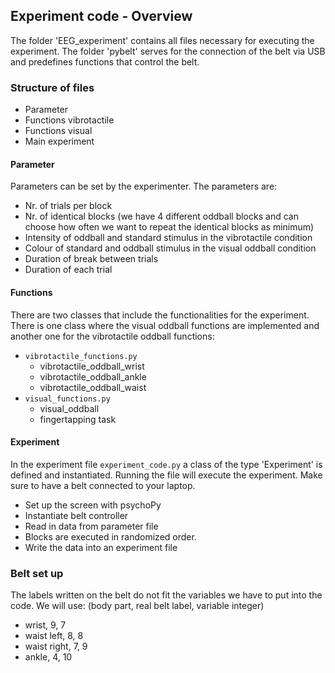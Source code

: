 ## Experiment code - Overview
The folder 'EEG_experiment' contains all files necessary for executing the experiment. The folder 'pybelt' serves for the connection of the belt via USB and predefines functions that control the belt.

### Structure of files
- Parameter
- Functions vibrotactile
- Functions visual
- Main experiment

#### Parameter
Parameters can be set by the experimenter.
The parameters are:
- Nr. of trials per block
- Nr. of identical blocks (we have 4 different oddball blocks and can choose how often we want to repeat the identical blocks as minimum)
- Intensity of oddball and standard stimulus in the vibrotactile condition
- Colour of standard and oddball stimulus in the visual oddball condition
- Duration of break between trials
- Duration of each trial

#### Functions
There are two classes that include the functionalities for the experiment.
There is one class where the visual oddball functions are implemented and another one for the vibrotactile oddball functions:
+ <code>vibrotactile_functions.py</code>
  - vibrotactile_oddball_wrist
  - vibrotactile_oddball_ankle
  - vibrotactile_oddball_waist
+ <code>visual_functions.py</code>
  - visual_oddball
  - fingertapping task

#### Experiment
In the experiment file <code>experiment_code.py</code> a class of the type 'Experiment' is defined and instantiated. Running the file will execute the experiment. Make sure to have a belt connected to your laptop.
- Set up the screen with psychoPy
- Instantiate belt controller
- Read in data from parameter file
- Blocks are executed in randomized order.
- Write the data into an experiment file

### Belt set up
The labels written on the belt do not fit the variables we have to put into the code.
We will use: (body part, real belt label, variable integer)
- wrist, 9, 7
- waist left, 8, 8
- waist right, 7, 9
- ankle, 4, 10
